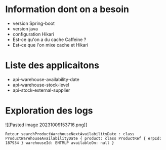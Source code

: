 
# Information dont on a besoin

- version Spring-boot
- version java
- configuration Hikari
- Est-ce qu'on a du cache Caffeine ?
- Est-ce que l'on mixe cache et Hikari

# Liste des applicaitons

- api-warehouse-availability-date
- api-warehouse-stock-level
- api-stock-external-supplier


# Exploration des logs
![[Pasted image 20231009153716.png]]

```
Retour searchProductWarehouseNextAvailabilityDate : class ProductWarehouseAvailabilityDate { product: class ProductRef { erpId: 187934 } warehouseId: ENTMLP availableOn: null }
```